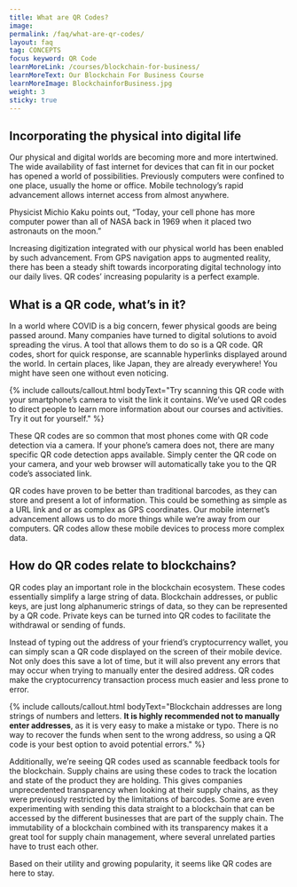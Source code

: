 ```yaml
---
title: What are QR Codes?
image: 
permalink: /faq/what-are-qr-codes/
layout: faq
tag: CONCEPTS
focus keyword: QR Code
learnMoreLink: /courses/blockchain-for-business/
learnMoreText: Our Blockchain For Business Course
learnMoreImage: BlockchainforBusiness.jpg
weight: 3
sticky: true
---
```


<h2>Incorporating the physical into digital life</h2>
<span>Our physical and digital worlds are becoming more and more intertwined. The wide availability of fast internet for devices that can fit in our pocket has opened a world of possibilities. Previously computers were confined to one place, usually the home or office. Mobile technology’s rapid advancement allows internet access from almost anywhere.</span>

<span>Physicist Michio Kaku points out, “Today, your cell phone has more computer power than all of NASA back in 1969 when it placed two astronauts on the moon.”</span>

<span>Increasing digitization integrated with our physical world has been enabled by such advancement. From GPS navigation apps to augmented reality, there has been a steady shift towards incorporating digital technology into our daily lives. QR codes’ increasing popularity is a perfect example.</span>

<h2>What is a QR code, what’s in it?</h2>
<span>In a world where COVID is a big concern, fewer physical goods are being passed around. Many companies have turned to digital solutions to avoid spreading the virus. A tool that allows them to do so is a QR code. QR codes, short for quick response, are scannable hyperlinks displayed around the world. In certain places, like Japan, they are already everywhere! You might have seen one without even noticing.</span>

{% include callouts/callout.html
    bodyText="Try scanning this QR code with your smartphone’s camera to visit the link it contains. We’ve used QR codes to direct people to learn more information about our courses and activities. Try it out for yourself."
%}

<span>These QR codes are so common that most phones come with QR code detection via a camera. If your phone’s camera does not, there are many specific QR code detection apps available. Simply center the QR code on your camera, and your web browser will automatically take you to the QR code’s associated link.</span>

<span>QR codes have proven to be better than traditional barcodes, as they can store and present a lot of information. This could be something as simple as a URL link and or as complex as GPS coordinates. Our mobile internet’s advancement allows us to do more things while we’re away from our computers. QR codes allow these mobile devices to process more complex data.</span>

<h2>How do QR codes relate to blockchains?</h2>
<span>QR codes play an important role in the blockchain ecosystem. These codes essentially simplify a large string of data. Blockchain addresses, or public keys, are just long alphanumeric strings of data, so they can be represented by a QR code. Private keys can be turned into QR codes to facilitate the withdrawal or sending of funds.</span>

<span>Instead of typing out the address of your friend’s cryptocurrency wallet, you can simply scan a QR code displayed on the screen of their mobile device. Not only does this save a lot of time, but it will also prevent any errors that may occur when trying to manually enter the desired address. QR codes make the cryptocurrency transaction process much easier and less prone to error.</span>

{% include callouts/callout.html
    bodyText="Blockchain addresses are long strings of numbers and letters. <b>It is highly recommended not to manually enter addresses</b>, as it is very easy to make a mistake or typo. There is no way to recover the funds when sent to the wrong address, so using a QR code is your best option to avoid potential errors."
%}

<span>Additionally, we’re seeing QR codes used as scannable feedback tools for the blockchain. Supply chains are using these codes to track the location and state of the product they are holding. This gives companies unprecedented transparency when looking at their supply chains, as they were previously restricted by the limitations of barcodes. Some are even experimenting with sending this data straight to a blockchain that can be accessed by the different businesses that are part of the supply chain. The immutability of a blockchain combined with its transparency makes it a great tool for supply chain management, where several unrelated parties have to trust each other.</span>

<span>Based on their utility and growing popularity, it seems like QR codes are here to stay.</span>
